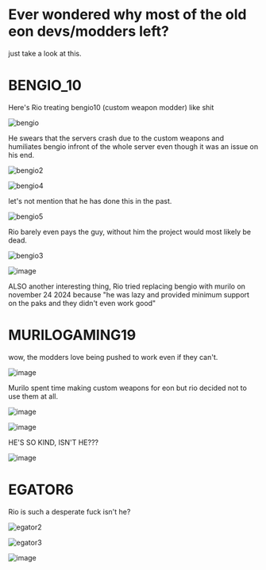 # Ever wondered why most of the old eon devs/modders left?

just take a look at this.


# BENGIO_10
Here's Rio treating bengio10 (custom weapon modder) like shit 

![bengio](https://github.com/user-attachments/assets/062e8f2d-4541-4a1f-927c-cd910fe8b3e4)

He swears that the servers crash due to the custom weapons and humiliates bengio infront of the whole server even though it was an issue on his end.

![bengio2](https://github.com/user-attachments/assets/49d7ea66-67b5-4f63-958a-f37f0eca0cc1)

![bengio4](https://github.com/user-attachments/assets/6d1a37d5-6612-4e75-8bdd-7bb028a31f46)

let's not mention that he has done this in the past.

![bengio5](https://github.com/user-attachments/assets/31d3d1b7-fa45-40e1-ac92-b0a1389093ec)


Rio barely even pays the guy, without him the project would most likely be dead.

![bengio3](https://github.com/user-attachments/assets/16ea7f98-1b02-475e-845e-f24b8c249a57)

![image](https://github.com/user-attachments/assets/7c4b93f2-c397-4697-95b5-e4d81b264ff3)

ALSO another interesting thing, 
Rio tried replacing bengio with murilo on november 24 2024 because "he was lazy and provided minimum support on the paks and they didn't even work good" 


# MURILOGAMING19
wow, the modders love being pushed to work even if they can't.

![image](https://github.com/user-attachments/assets/b9930147-a31e-429f-be59-ac24a2e5a274)

Murilo spent time making custom weapons for eon but rio decided not to use them at all.

![image](https://github.com/user-attachments/assets/57b542d2-72f9-4e62-89b2-88f0d24fb9cd)

![image](https://github.com/user-attachments/assets/aa3435b3-6559-47fb-bdfe-0c5bcabc1885)

HE'S SO KIND, ISN'T HE???

![image](https://github.com/user-attachments/assets/d9e980d0-9efe-4281-a2b1-bf215531ce28)




# EGATOR6
Rio is such a desperate fuck isn't he?

![egator2](https://github.com/user-attachments/assets/47a536f5-3e2f-4323-bf3b-00eaa56c4d3f)

![egator3](https://github.com/user-attachments/assets/460e5cc8-7709-43be-8e94-f618794005b2)

![image](https://github.com/user-attachments/assets/c9e95dcd-12e2-4236-a683-6d54f36d4c17)



